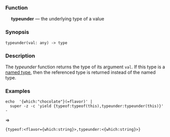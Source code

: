 ### Function

&emsp; **typeunder** &mdash; the underlying type of a value

### Synopsis

```
typeunder(val: any) -> type
```

### Description

The _typeunder_ function returns the type of its argument `val`.  If this type is a
[named type](../../formats/zed.md#3-named-type), then the referenced type is
returned instead of the named type.

### Examples

```mdtest-command
echo  '{which:"chocolate"}(=flavor)' |
  super -z -c 'yield {typeof:typeof(this),typeunder:typeunder(this)}' -
```
=>
```mdtest-output
{typeof:<flavor={which:string}>,typeunder:<{which:string}>}
```
